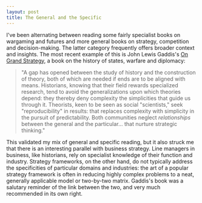 ```yaml
---
layout: post
title: The General and the Specific
---
```


I've been alternating between reading some fairly specialist books on wargaming and futures and more general books on strategy, competition and decision-making. The latter category frequently offers broader context and insights. The most recent example of this is John Lewis Gaddis's [On Grand Strategy](https://amzn.to/2QWDngd), a book on the history of states, warfare and diplomacy:

> "A gap has opened between the study of history and the construction of theory, both of which are needed if ends are to be aligned with means. Historians, knowing that their field rewards specialized research, tend to avoid the generalizations upon which theories depend: they thereby deny complexity the simplicities that guide us through it. Theorists, keen to be seen as social "scientists," seek "reproducibility" in results: that replaces complexity with simplicity in the pursuit of predictability. Both communities neglect *relationships* between the general and the particular... that nurture strategic thinking."

This validated my mix of general and specific reading, but it also struck me that there is an interesting parallel with business strategy. Line managers in business, like historians, rely on specialist knowledge of their function and industry. Strategy frameworks, on the other hand, do not typically address the specificities of particular domains and industries: the art of a popular strategy framework is often in reducing highly complex problems to a neat, generally applicable model or two-by-two matrix. Gaddis's book was a salutary reminder of the link between the two, and very much recommended in its own right.
